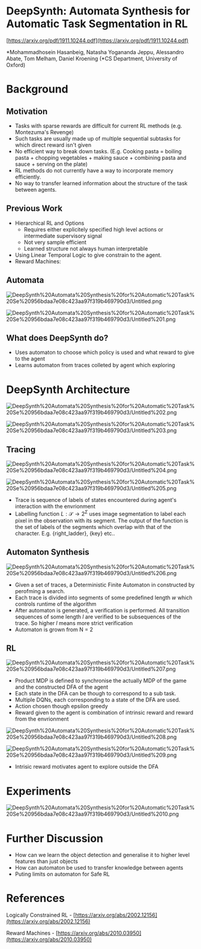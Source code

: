 # DeepSynth: Automata Synthesis for Automatic Task Segmentation in RL

[https://arxiv.org/pdf/1911.10244.pdf](https://arxiv.org/pdf/1911.10244.pdf) 

*Mohammadhosein Hasanbeig, Natasha Yogananda Jeppu, Alessandro Abate, Tom Melham,
Daniel Kroening  (*CS Department, University of Oxford)

# Background

## Motivation

- Tasks with sparse rewards are difficult for current RL methods (e.g. Montezuma's Revenge)
- Such tasks are usually made up of multiple sequential subtasks for which direct reward isn't given
- No efficient way to break down tasks. (E.g. Cooking pasta = boiling pasta + chopping vegetables + making sauce + combining pasta and sauce + serving on the plate)
- RL methods do not currently have a way to incorporate memory efficiently.
- No way to transfer learned information about the structure of the task between agents.

## Previous Work

- Hierarchical RL and Options
    - Requires either explicitely specified high level actions or intermediate supervisory signal
    - Not very sample efficient
    - Learned structure not always human interpretable
- Using Linear Temporal Logic to give constrain to the agent.
- Reward Machines:

## Automata

![DeepSynth%20Automata%20Synthesis%20for%20Automatic%20Task%20Se%20956bdaa7e08c423aa97f319b469790d3/Untitled.png](DeepSynth%20Automata%20Synthesis%20for%20Automatic%20Task%20Se%20956bdaa7e08c423aa97f319b469790d3/Untitled.png)

![DeepSynth%20Automata%20Synthesis%20for%20Automatic%20Task%20Se%20956bdaa7e08c423aa97f319b469790d3/Untitled%201.png](DeepSynth%20Automata%20Synthesis%20for%20Automatic%20Task%20Se%20956bdaa7e08c423aa97f319b469790d3/Untitled%201.png)

## What does DeepSynth do?

- Uses automaton to choose which policy is used and what reward to give to the agent
- Learns automaton from traces colleted by agent which exploring

# DeepSynth Architecture

![DeepSynth%20Automata%20Synthesis%20for%20Automatic%20Task%20Se%20956bdaa7e08c423aa97f319b469790d3/Untitled%202.png](DeepSynth%20Automata%20Synthesis%20for%20Automatic%20Task%20Se%20956bdaa7e08c423aa97f319b469790d3/Untitled%202.png)

![DeepSynth%20Automata%20Synthesis%20for%20Automatic%20Task%20Se%20956bdaa7e08c423aa97f319b469790d3/Untitled%203.png](DeepSynth%20Automata%20Synthesis%20for%20Automatic%20Task%20Se%20956bdaa7e08c423aa97f319b469790d3/Untitled%203.png)

## Tracing

![DeepSynth%20Automata%20Synthesis%20for%20Automatic%20Task%20Se%20956bdaa7e08c423aa97f319b469790d3/Untitled%204.png](DeepSynth%20Automata%20Synthesis%20for%20Automatic%20Task%20Se%20956bdaa7e08c423aa97f319b469790d3/Untitled%204.png)

![DeepSynth%20Automata%20Synthesis%20for%20Automatic%20Task%20Se%20956bdaa7e08c423aa97f319b469790d3/Untitled%205.png](DeepSynth%20Automata%20Synthesis%20for%20Automatic%20Task%20Se%20956bdaa7e08c423aa97f319b469790d3/Untitled%205.png)

- Trace is sequence of labels of states encountered during agent's interaction with the envrionment
- Labelling function $L : \mathcal{S} \rightarrow 2^{\Sigma}$ uses image segmentation to label each pixel in the observation with its segment. The output of the function is the set of labels of the segments which overlap with that of the character. E.g. {right_ladder}, {key} etc..

## Automaton Synthesis

![DeepSynth%20Automata%20Synthesis%20for%20Automatic%20Task%20Se%20956bdaa7e08c423aa97f319b469790d3/Untitled%206.png](DeepSynth%20Automata%20Synthesis%20for%20Automatic%20Task%20Se%20956bdaa7e08c423aa97f319b469790d3/Untitled%206.png)

- Given a set of traces, a Deterministic Finite Automaton in constructed by perofming a search.
- Each trace is divided into segments of some predefined length $w$ which controls runtime of the algorithm
- After automaton is generated, a verification is performed. All transition sequences of some length $l$ are verified to be subsequences of the trace. So higher $l$ means more strict verification
- Automaton is grown from N = 2

## RL

![DeepSynth%20Automata%20Synthesis%20for%20Automatic%20Task%20Se%20956bdaa7e08c423aa97f319b469790d3/Untitled%207.png](DeepSynth%20Automata%20Synthesis%20for%20Automatic%20Task%20Se%20956bdaa7e08c423aa97f319b469790d3/Untitled%207.png)

- Product MDP is defined to synchronise  the actually MDP of the game and the constructed DFA of the agent
- Each state in the DFA can be though to correspond to a sub task.
- Multiple DQNs, each corresponding to a state of the DFA are used.
- Action chosen though epsilon greedy
- Reward given to the agent is combination of intrinsic reward and reward from the envrionment

![DeepSynth%20Automata%20Synthesis%20for%20Automatic%20Task%20Se%20956bdaa7e08c423aa97f319b469790d3/Untitled%208.png](DeepSynth%20Automata%20Synthesis%20for%20Automatic%20Task%20Se%20956bdaa7e08c423aa97f319b469790d3/Untitled%208.png)

![DeepSynth%20Automata%20Synthesis%20for%20Automatic%20Task%20Se%20956bdaa7e08c423aa97f319b469790d3/Untitled%209.png](DeepSynth%20Automata%20Synthesis%20for%20Automatic%20Task%20Se%20956bdaa7e08c423aa97f319b469790d3/Untitled%209.png)

- Intrisic reward motivates agent to explore outside the DFA

# Experiments

![DeepSynth%20Automata%20Synthesis%20for%20Automatic%20Task%20Se%20956bdaa7e08c423aa97f319b469790d3/Untitled%2010.png](DeepSynth%20Automata%20Synthesis%20for%20Automatic%20Task%20Se%20956bdaa7e08c423aa97f319b469790d3/Untitled%2010.png)

# Further Discussion

- How can we learn the object detection and generalise it to higher level features than just objects
- How can automaton be used to transfer knowledge between agents
- Puting limits on automaton for Safe RL

# References

Logically Constrained RL - [https://arxiv.org/abs/2002.12156](https://arxiv.org/abs/2002.12156)

Reward Machines - [https://arxiv.org/abs/2010.03950](https://arxiv.org/abs/2010.03950)